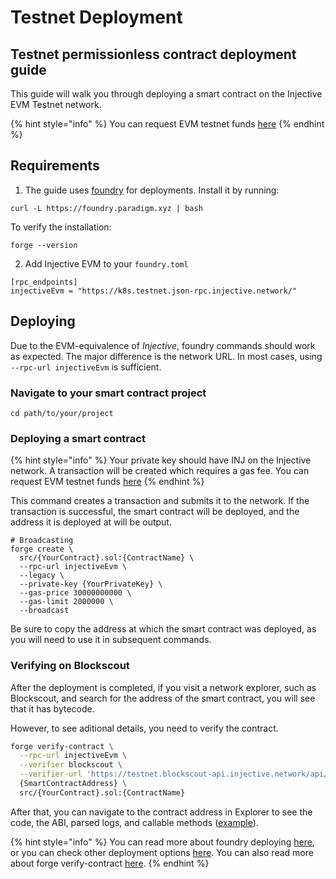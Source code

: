 # Testnet Deployment

## Testnet permissionless contract deployment guide

This guide will walk you through deploying a smart contract on the Injective EVM Testnet network.

{% hint style="info" %}
You can request EVM testnet funds [here](https://testnet.faucet.injective.network/)
{% endhint %}

## Requirements

1. The guide uses [foundry](https://book.getfoundry.sh/) for deployments. Install it by running:

```
curl -L https://foundry.paradigm.xyz | bash
```

To verify the installation:

```
forge --version
```

2. Add Injective EVM to your `foundry.toml`

```
[rpc_endpoints]
injectiveEvm = "https://k8s.testnet.json-rpc.injective.network/"
```

## Deploying

Due to the EVM-equivalence of _Injective_, foundry commands should work as expected. The major difference is the network URL. In most cases, using `--rpc-url injectiveEvm` is sufficient.

### Navigate to your smart contract project

```
cd path/to/your/project
```

### Deploying a smart contract <a href="#deploying-a-smart-contract" id="deploying-a-smart-contract"></a>

{% hint style="info" %}
Your private key should have INJ on the Injective network. A transaction will be created which requires a gas fee. You can request EVM testnet funds [here](https://testnet.faucet.injective.network/)
{% endhint %}

This command creates a transaction and submits it to the network. If the transaction is successful, the smart contract will be deployed, and the address it is deployed at will be output.

```shell
# Broadcasting
forge create \
  src/{YourContract}.sol:{ContractName} \
  --rpc-url injectiveEvm \
  --legacy \
  --private-key {YourPrivateKey} \
  --gas-price 30000000000 \
  --gas-limit 2000000 \
  --broadcast
```

Be sure to copy the address at which the smart contract was deployed, as you will need to use it in subsequent commands.

### Verifying on Blockscout

After the deployment is completed, if you visit a network explorer, such as Blockscout, and search for the address of the smart contract, you will see that it has bytecode.

However, to see aditional details, you need to verify the contract.

```bash
forge verify-contract \
  --rpc-url injectiveEvm \
  --verifier blockscout \
  --verifier-url 'https://testnet.blockscout-api.injective.network/api/' \
  {SmartContractAddress} \
  src/{YourContract}.sol:{ContractName}
```

After that, you can navigate to the contract address in Explorer to see the code, the ABI, parsed logs, and callable methods ([example](https://k8s.testnet.evm.blockscout.injective.network/address/0x2f9f80b89ef4C9AaBcd630E62B740d6a2f3065E4)).

{% hint style="info" %}
You can read more about foundry deploying [here](https://book.getfoundry.sh/forge/deploying), or you can check other deployment options [here](https://book.getfoundry.sh/reference/forge/forge-create). You can also read more about forge verify-contract [here](https://book.getfoundry.sh/reference/forge/forge-verify-contract).
{% endhint %}
